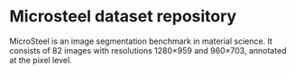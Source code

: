 # Microsteel dataset repository
MicroSteel is an image segmentation benchmark in material science. It consists of 82 images with resolutions 1280$\times$959 and 960$\times$703, annotated at the pixel level.
